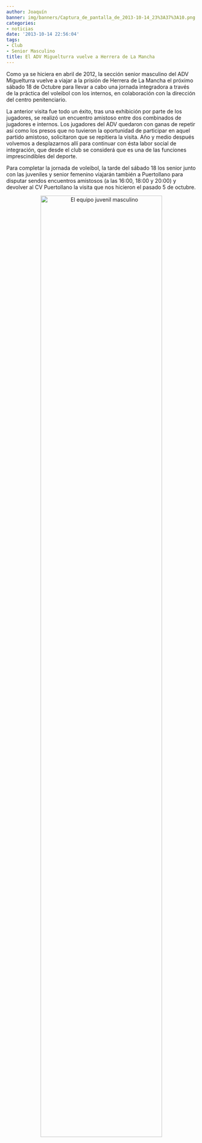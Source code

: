 ```yaml
---
author: Joaquín
banner: img/banners/Captura_de_pantalla_de_2013-10-14_23%3A37%3A10.png
categories:
- noticias
date: '2013-10-14 22:56:04'
tags:
- Club
- Senior Masculino
title: El ADV Miguelturra vuelve a Herrera de La Mancha
---
```


Como ya se hiciera en abril de 2012, la sección senior masculino del ADV Miguelturra vuelve a viajar a la prisión de Herrera de La Mancha el próximo sábado 18 de Octubre para llevar a cabo una jornada integradora a través de la práctica del voleibol con los internos, en colaboración con la dirección del centro penitenciario.

La anterior visita fue todo un éxito, tras una exhibición por parte de los jugadores, se realizó un encuentro amistoso entre dos combinados de jugadores e internos. Los jugadores del ADV quedaron con ganas de repetir así como los presos que no tuvieron la oportunidad de participar en aquel partido amistoso, solicitaron que se repitiera la visita. Año y medio después volvemos a desplazarnos allí para continuar con ésta labor social de integración, que desde el club se considerá que es una de las funciones imprescindibles del deporte.

Para completar la jornada de voleibol, la tarde del sábado 18 los senior junto con las juveniles y senior femenino viajarán también a Puertollano para disputar sendos encuentros amistosos (a las 16:00, 18:00 y 20:00) y devolver al CV Puertollano la visita que nos hicieron el pasado 5 de octubre.

<center>
<a target="_new" href="http://www.advmiguelturra.org/img/banners/Captura%20de%20pantalla%20de%202013-10-14%2023%3A37%3A10.png"> 
<img alt="El equipo juvenil masculino" width="80%" align="center" src="http://www.advmiguelturra.org/img/banners/Captura%20de%20pantalla%20de%202013-10-14%2023%3A37%3A10.png"/> </a>
</center>




